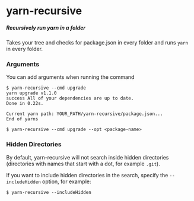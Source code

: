 # yarn-recursive

##### Recursively run yarn in a folder

Takes your tree and checks for package.json in every folder and runs `yarn` in every folder.

### Arguments

You can add arguments when running the command

```
$ yarn-recursive --cmd upgrade
yarn upgrade v1.1.0
success All of your dependencies are up to date.
Done in 0.22s.

Current yarn path: YOUR_PATH/yarn-recursive/package.json...
End of yarns

```

```
$ yarn-recursive --cmd upgrade --opt <package-name>
```

### Hidden Directories

By default, yarn-recursive will not search inside hidden directories (directories with names that
start with a dot, for example `.git`).

If you want to include hidden directories in the search, specify the `--includeHidden` option, for
example:

```
$ yarn-recursive --includeHidden
```